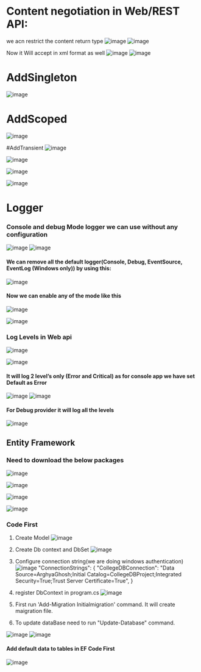 # Content negotiation in Web/REST API:
we acn restrict the content return type
![image](https://github.com/user-attachments/assets/53bbb292-9527-49c8-819b-03fb09d073cf)
![image](https://github.com/user-attachments/assets/6f60729f-d649-4ae8-8f5e-67349b950d3e)

Now it Will accept in xml format as well
![image](https://github.com/user-attachments/assets/33445ade-029c-4be6-a7d0-01601addd438)
![image](https://github.com/user-attachments/assets/fc964b43-1bbf-4d60-942a-68d39a023cae)

# AddSingleton
![image](https://github.com/user-attachments/assets/06b0d6aa-5c0a-4a53-80ab-f5a4e54d7938)

# AddScoped
![image](https://github.com/user-attachments/assets/9e6f5381-d4b2-4a4c-a61d-e0b02f40d821)

#AddTransient
![image](https://github.com/user-attachments/assets/a9d5952e-43ac-4308-9746-0a7303bd0b9f)

![image](https://github.com/user-attachments/assets/c4919957-dfb8-4ff1-a735-f4ba119b9757)

![image](https://github.com/user-attachments/assets/6a6ea75e-ef79-412d-869d-86370978b6f7)

![image](https://github.com/user-attachments/assets/8091dfd6-bb55-4be7-8e69-cb28b157d0c9)


# Logger
### Console and debug Mode logger we can use without any configuration
 ![image](https://github.com/user-attachments/assets/34683afe-1106-4632-aaa5-4cf938115e1e)
 ![image](https://github.com/user-attachments/assets/a9b27933-28a1-442d-836f-67efdffef6bc)

#### We can remove all the default logger(Console, Debug, EventSource, EventLog (Windows only)) by using this:

![image](https://github.com/user-attachments/assets/8d6917af-853f-467a-805c-a49dedc7754c)

#### Now we can enable any of the mode like this

![image](https://github.com/user-attachments/assets/d846d272-9609-469b-81d5-13fe90b0cf1f)

![image](https://github.com/user-attachments/assets/48d9567a-3a53-4688-9fa4-407994ad55fa)

### Log Levels in Web api
 
![image](https://github.com/user-attachments/assets/9340a845-e71d-486e-9d2a-875cc08cdd0e)

![image](https://github.com/user-attachments/assets/ef204864-f263-4dd1-ba64-3b7627e0a207)

#### It will log 2 level’s only (Error and Critical) as for console app we have set Default as Error
![image](https://github.com/user-attachments/assets/a2653fc0-f85c-416f-a960-364542178604)
![image](https://github.com/user-attachments/assets/cf7fdd1d-f7f2-4b89-b80f-645a1ee1025d)

#### For Debug provider it will log all the levels
 
![image](https://github.com/user-attachments/assets/69753996-28e9-437a-aafa-5e3caabc9d1e)


## Entity Framework
### Need to download the below packages
![image](https://github.com/user-attachments/assets/7a15aa76-5175-4cb5-9dc2-90153ba5a94c)

![image](https://github.com/user-attachments/assets/2be3dd20-a8f2-4634-b47f-602f538167fb)

![image](https://github.com/user-attachments/assets/5c5900ed-17f4-49c1-9f63-5998db88aad8)

![image](https://github.com/user-attachments/assets/6146799b-13e9-47f2-9f6c-d6444c268060)

### Code First
1. Create Model
   ![image](https://github.com/user-attachments/assets/2a6d60e8-d68d-49a7-a8ff-a3a657195346)
2. Create Db context and DbSet
   ![image](https://github.com/user-attachments/assets/811e2f03-05c5-40b0-923e-515409d5da20)
3. Configure connection string(we are doing windows authentication)
   ![image](https://github.com/user-attachments/assets/aa69ab4d-ed1a-4e78-aa4a-d8b7b125b9bf)
   "ConnectionStrings": {
  "CollegeDBConnection": "Data Source=ArghyaGhosh;Initial Catalog=CollegeDBProject;Integrated Security=True;Trust Server Certificate=True",
 }
4. register DbContext in program.cs
   ![image](https://github.com/user-attachments/assets/8cbbb1af-c7d2-4eff-9554-199f4205d365)

5. First run 'Add-Migration Initialmigration' command. It will create maigration file.
6. To update dataBase need to run "Update-Database" command.

![image](https://github.com/user-attachments/assets/4ee0418c-91a7-4a3c-91fe-b33d51d79b97)
![image](https://github.com/user-attachments/assets/8fc650dd-d00c-4cd7-a54f-d2f88f2fc054)

#### Add default data to tables in EF Code First
![image](https://github.com/user-attachments/assets/8347ae22-e8b8-4179-9c36-51fb2e621b42)






   
 
 








